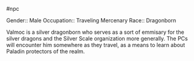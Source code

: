  #npc 

Gender:: Male
Occupation:: Traveling Mercenary
Race:: Dragonborn

Valmoc is a silver dragonborn who serves as a sort of emmisary for the silver dragons and the Silver Scale organization more generally. The PCs will encounter him somewhere as they travel, as a means to learn about Paladin protectors of the realm.
